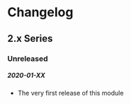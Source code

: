 # Changelog

## 2.x Series

### Unreleased
##### 2020-01-XX

- The very first release of this module
